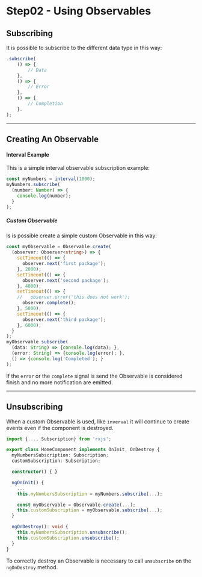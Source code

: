 # Step02 - Using Observables

##  Subscribing

It is possible to subscribe to the different data type in this way:

```typescript
.subscribe(
    () => {
        // Data
    },
    () => {
        // Error
    },
    () => {
        // Completion
    }.
);
```

---

## Creating An Observable

#### Interval Example

This is a simple interval observable subscription example:

```typescript
const myNumbers = interval(1000);
myNumbers.subscribe(
  (number: Number) => {
    console.log(number);
  }
);

```

##### Custom Observable

Is is possible create a simple custom Observable in this way:

```typescript
const myObservable = Observable.create(
  (observer: Observer<string>) => {
    setTimeout(() => {
      observer.next('first package');
    }, 2000);
    setTimeout(() => {
      observer.next('second package');
    }, 4000);
    setTimeout(() => {
    //   observer.error('this does not work');
      observer.complete();
    }, 5000);
    setTimeout(() => {
      observer.next('third package');
    }, 6000);
  }
);
myObservable.subscribe(
  (data: String) => {console.log(data); },
  (error: String) => {console.log(error); },
  () => {console.log('Completed'); }
);
```

If the `error` or the `complete` signal is send the Observable is considered finish and no more notification are emitted.

---

## Unsubscribing 

When a custom Observable is used, like `inverval` it will continue to create events even if the component is destroyed.

```typescript
import {..., Subscription} from 'rxjs';

export class HomeComponent implements OnInit, OnDestroy {
  myNumbersSubscription: Subscription;
  customSubscription: Subscription;

  constructor() { }

  ngOnInit() {
    ...
    this.myNumbersSubscription = myNumbers.subscribe(...);

    const myObservable = Observable.create(...);
    this.customSubscription = myObservable.subscribe(...);
  }

  ngOnDestroy(): void {
    this.myNumbersSubscription.unsubscribe();
    this.customSubscription.unsubscribe();
  }
}
```

To correctly destroy an Observable is necessary to call `unsubscribe` on the `ngOnDestroy` method.





